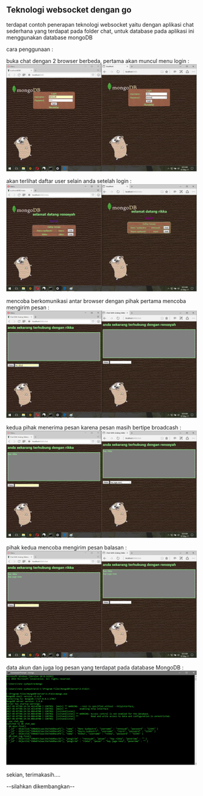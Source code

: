 ## Teknologi websocket dengan go

terdapat contoh penerapan teknologi websocket yaitu dengan aplikasi chat sederhana yang terdapat pada folder chat, untuk database pada aplikasi ini menggunakan database mongoDB

cara penggunaan : 


buka chat dengan 2 browser berbeda, pertama akan muncul menu login :
![GitHub Logo](/image/1.jpg)




akan terlihat daftar user selain anda setelah login :
![GitHub Logo](/image/2.jpg)



mencoba berkomunikasi antar browser dengan pihak pertama mencoba mengirim pesan :
![GitHub Logo](/image/3.jpg) 





kedua pihak menerima pesan karena pesan masih bertipe broadcash :
![GitHub Logo](/image/4.jpg) 





pihak kedua mencoba mengirim pesan balasan :
![GitHub Logo](/image/5.jpg) 





data akun dan juga log pesan yang terdapat pada database MongoDB  :
![GitHub Logo](/image/6.jpg) 




sekian, terimakasih....


--silahkan dikembangkan--
